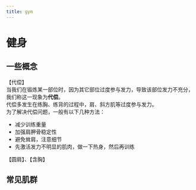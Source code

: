 ```yaml
---
title: gym
---
```


# 健身

## 一些概念

【代偿】  
当我们在锻炼某一部位时，因为其它部位过度参与发力，导致该部位发力不充分，  
我们称这一现象为**代偿**。  
代偿多发生在练胸、练背的过程中，肩、斜方肌等过度参与发力。  
为了解决代偿问题，一般有以下几种方法：
- 减少训练重量
- 加强肩胛骨稳定性
- 避免耸肩，注意细节
- 先激活发力不明显的肌肉，做一下热身，然后再训练

【圆肩】、【含胸】  


## 常见肌群




